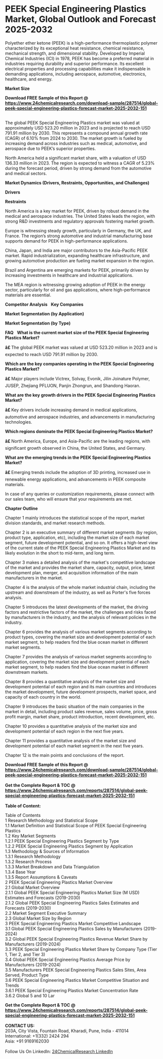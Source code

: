<h1>PEEK Special Engineering Plastics Market, Global Outlook and Forecast 2025-2032</h1><p>Polyether ether ketone (PEEK) is a high-performance thermoplastic polymer characterized by its exceptional heat resistance, chemical resistance, mechanical strength, and dimensional stability. Developed by Imperial Chemical Industries (ICI) in 1978, PEEK has become a preferred material in industries requiring durability and superior performance. Its excellent electrical properties and processing capabilities make it indispensable in demanding applications, including aerospace, automotive, electronics, healthcare, and energy.</p><p>
<strong>Market Size</strong></p><p>
</p><div><b>Download FREE Sample of this Report @ 
            <a href="https://www.24chemicalresearch.com/download-sample/287514/global-peek-special-engineering-plastics-forecast-market-2025-2032-151">
            https://www.24chemicalresearch.com/download-sample/287514/global-peek-special-engineering-plastics-forecast-market-2025-2032-151</a></b></div><br><p>The global PEEK Special Engineering Plastics market was valued at approximately USD 523.20 million in 2023 and is projected to reach USD 791.91 million by 2030. This represents a compound annual growth rate (CAGR) of 6.10% from 2024 to 2030. The market growth is fueled by increasing demand across industries such as medical, automotive, and aerospace due to PEEK’s superior properties.</p><p>
</p><p>North America held a significant market share, with a valuation of USD 136.33 million in 2023. The region is expected to witness a CAGR of 5.23% during the forecast period, driven by strong demand from the automotive and medical sectors.</p><p>
<strong>Market Dynamics (Drivers, Restraints, Opportunities, and Challenges)</strong></p><p>
<strong>Drivers</strong></p><p>
</p><p>
<strong>Restraints</strong></p><p>
</p><p>
	</p><p>
</p><p>
	</p><p>
</p><p>
	</p><p>
</p><p>
</p><p>North America is a key market for PEEK, driven by robust demand in the medical and aerospace industries. The United States leads the region, with strong R&amp;D investments and regulatory approvals fostering market growth.</p><p>
</p><p>
</p><p>Europe is witnessing steady growth, particularly in Germany, the UK, and France. The region’s strong automotive and industrial manufacturing base supports demand for PEEK in high-performance applications.</p><p>
</p><p>
</p><p>China, Japan, and India are major contributors to the Asia-Pacific PEEK market. Rapid industrialization, expanding healthcare infrastructure, and growing automotive production are fueling market expansion in the region.</p><p>
</p><p>
</p><p>Brazil and Argentina are emerging markets for PEEK, primarily driven by increasing investments in healthcare and industrial applications.</p><p>
</p><p>
</p><p>The MEA region is witnessing growing adoption of PEEK in the energy sector, particularly for oil and gas applications, where high-performance materials are essential.</p><p>
<strong>Competitor Analysis</strong>
  <strong>Key Companies</strong></p><p>
</p><p>
<strong>Market Segmentation (by Application)</strong></p><p>
</p><p>
<strong>Market Segmentation (by Type)</strong></p><p>
</p><p>
</p><p>
<strong>FAQ</strong> 
 <strong>What is the current market size of the PEEK Special Engineering Plastics Market?</strong></p><p>
</p><p><strong>â£ </strong>The global PEEK market was valued at USD 523.20 million in 2023 and is expected to reach USD 791.91 million by 2030.</p><p>
<strong>Which are the key companies operating in the PEEK Special Engineering Plastics Market?</strong></p><p>
</p><p><strong>â£ </strong>Major players include Victrex, Solvay, Evonik, Jilin Joinature Polymer, JUSEP, Zhejiang PFLUON, Panjin Zhongrun, and Shandong Haoran.</p><p>
<strong>What are the key growth drivers in the PEEK Special Engineering Plastics Market?</strong></p><p>
</p><p><strong>â£ </strong>Key drivers include increasing demand in medical applications, automotive and aerospace industries, and advancements in manufacturing technologies.</p><p>
<strong>Which regions dominate the PEEK Special Engineering Plastics Market?</strong></p><p>
</p><p><strong>â£ </strong>North America, Europe, and Asia-Pacific are the leading regions, with significant growth observed in China, the United States, and Germany.</p><p>
<strong>What are the emerging trends in the PEEK Special Engineering Plastics Market?</strong></p><p>
</p><p><strong>â£ </strong>Emerging trends include the adoption of 3D printing, increased use in renewable energy applications, and advancements in PEEK composite materials.</p><p>
</p><p>
</p><p>
In case of any queries or customization requirements, please connect with our sales team, who will ensure that your requirements are met.</p><p>
<strong>Chapter Outline</strong></p><p>
Chapter 1 mainly introduces the statistical scope of the report, market division standards, and market research methods.</p><p>
Chapter 2 is an executive summary of different market segments (by region, product type, application, etc), including the market size of each market segment, future development potential, and so on. It offers a high-level view of the current state of the PEEK Special Engineering Plastics Market and its likely evolution in the short to mid-term, and long term.</p><p>
Chapter 3 makes a detailed analysis of the market's competitive landscape of the market and provides the market share, capacity, output, price, latest development plan, merger, and acquisition information of the main manufacturers in the market.</p><p>
Chapter 4 is the analysis of the whole market industrial chain, including the upstream and downstream of the industry, as well as Porter's five forces analysis.</p><p>
Chapter 5 introduces the latest developments of the market, the driving factors and restrictive factors of the market, the challenges and risks faced by manufacturers in the industry, and the analysis of relevant policies in the industry.</p><p>
Chapter 6 provides the analysis of various market segments according to product types, covering the market size and development potential of each market segment, to help readers find the blue ocean market in different market segments.</p><p>
Chapter 7 provides the analysis of various market segments according to application, covering the market size and development potential of each market segment, to help readers find the blue ocean market in different downstream markets.</p><p>
Chapter 8 provides a quantitative analysis of the market size and development potential of each region and its main countries and introduces the market development, future development prospects, market space, and capacity of each country in the world.</p><p>
Chapter 9 introduces the basic situation of the main companies in the market in detail, including product sales revenue, sales volume, price, gross profit margin, market share, product introduction, recent development, etc.</p><p>
Chapter 10 provides a quantitative analysis of the market size and development potential of each region in the next five years.</p><p>
Chapter 11 provides a quantitative analysis of the market size and development potential of each market segment in the next five years.</p><p>
Chapter 12 is the main points and conclusions of the report.</p><div><b>Download FREE Sample of this Report @ 
            <a href="https://www.24chemicalresearch.com/download-sample/287514/global-peek-special-engineering-plastics-forecast-market-2025-2032-151">
            https://www.24chemicalresearch.com/download-sample/287514/global-peek-special-engineering-plastics-forecast-market-2025-2032-151</a></b></div><br><div><b>Get the Complete Report & TOC @ 
            <a href="https://www.24chemicalresearch.com/reports/287514/global-peek-special-engineering-plastics-forecast-market-2025-2032-151">
            https://www.24chemicalresearch.com/reports/287514/global-peek-special-engineering-plastics-forecast-market-2025-2032-151</a></b></div><br>
            <b>Table of Content:</b><p>Table of Contents<br />
1 Research Methodology and Statistical Scope<br />
1.1 Market Definition and Statistical Scope of PEEK Special Engineering Plastics<br />
1.2 Key Market Segments<br />
1.2.1 PEEK Special Engineering Plastics Segment by Type<br />
1.2.2 PEEK Special Engineering Plastics Segment by Application<br />
1.3 Methodology & Sources of Information<br />
1.3.1 Research Methodology<br />
1.3.2 Research Process<br />
1.3.3 Market Breakdown and Data Triangulation<br />
1.3.4 Base Year<br />
1.3.5 Report Assumptions & Caveats<br />
2 PEEK Special Engineering Plastics Market Overview<br />
2.1 Global Market Overview<br />
2.1.1 Global PEEK Special Engineering Plastics Market Size (M USD) Estimates and Forecasts (2019-2030)<br />
2.1.2 Global PEEK Special Engineering Plastics Sales Estimates and Forecasts (2019-2030)<br />
2.2 Market Segment Executive Summary<br />
2.3 Global Market Size by Region<br />
3 PEEK Special Engineering Plastics Market Competitive Landscape<br />
3.1 Global PEEK Special Engineering Plastics Sales by Manufacturers (2019-2024)<br />
3.2 Global PEEK Special Engineering Plastics Revenue Market Share by Manufacturers (2019-2024)<br />
3.3 PEEK Special Engineering Plastics Market Share by Company Type (Tier 1, Tier 2, and Tier 3)<br />
3.4 Global PEEK Special Engineering Plastics Average Price by Manufacturers (2019-2024)<br />
3.5 Manufacturers PEEK Special Engineering Plastics Sales Sites, Area Served, Product Type<br />
3.6 PEEK Special Engineering Plastics Market Competitive Situation and Trends<br />
3.6.1 PEEK Special Engineering Plastics Market Concentration Rate<br />
3.6.2 Global 5 and 10 Lar</p><div><b>Get the Complete Report & TOC @ 
            <a href="https://www.24chemicalresearch.com/reports/287514/global-peek-special-engineering-plastics-forecast-market-2025-2032-151">
            https://www.24chemicalresearch.com/reports/287514/global-peek-special-engineering-plastics-forecast-market-2025-2032-151</a></b></div><br><b>CONTACT US:</b><br>
            203A, City Vista, Fountain Road, Kharadi, Pune, India - 411014<br>
            International: +1(332) 2424 294<br>
            Asia: +91 9169162030 <br><br>
            Follow Us On LinkedIn: <a href="https://www.linkedin.com/company/24chemicalresearch/">24ChemicalResearch LinkedIn</a>